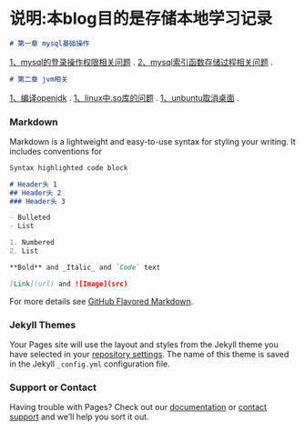 # 说明:本blog目的是存储本地学习记录
```markdown
# 第一章 mysql基础操作
```
[1、mysql的登录操作权限相关问题](https://github.com/xiongzhenggang/xiongzhenggang.github.io/blob/master/数据库相关/mysql登录编码权限赋予.txt) . 
[2、mysql索引函数存储过程相关问题](https://github.com/xiongzhenggang/xiongzhenggang.github.io/blob/master/数据库相关/mysql索引函数存储过程.txt) .

```markdown
# 第二章 jvm相关
```
[1、编译openjdk](https://github.com/xiongzhenggang/xiongzhenggang.github.io/blob/master/jvm相关/编译openjdk.txt) . 
[1、linux中.so库的问题](https://github.com/xiongzhenggang/xiongzhenggang.github.io/blob/master/jvm相关/linux中.so库的问题.txt) . 
[1、unbuntu取消桌面](https://github.com/xiongzhenggang/xiongzhenggang.github.io/blob/master/jvm相关/unbuntu取消桌面.txt) . 
### Markdown

Markdown is a lightweight and easy-to-use syntax for styling your writing. It includes conventions for

```markdown
Syntax highlighted code block

# Header头 1
## Header头 2
### Header头 3

- Bulleted
- List

1. Numbered
2. List

**Bold** and _Italic_ and `Code` text

[Link](url) and ![Image](src)
```

For more details see [GitHub Flavored Markdown](https://guides.github.com/features/mastering-markdown/).

### Jekyll Themes

Your Pages site will use the layout and styles from the Jekyll theme you have selected in your [repository settings](https://github.com/xiongzhenggang/xiongzhenggang.github.blog/settings). The name of this theme is saved in the Jekyll `_config.yml` configuration file.

### Support or Contact

Having trouble with Pages? Check out our [documentation](https://help.github.com/categories/github-pages-basics/) or [contact support](https://github.com/contact) and we’ll help you sort it out.
